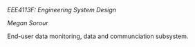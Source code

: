 *EEE4113F: Engineering System Design*

*Megan Sorour*

End-user data monitoring, data and communciation subsystem.
